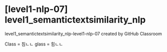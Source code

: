 # [level1-nlp-07] level1_semantictextsimilarity_nlp
level1_semantictextsimilarity_nlp-level1-nlp-07 created by GitHub Classroom

Class = 침ㄴㄴ
glass = 힘ㄴㄴ